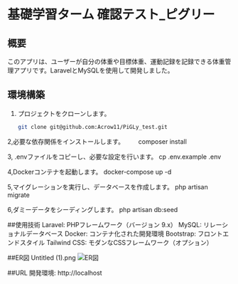 # 基礎学習ターム 確認テスト_ピグリー

## 概要
このアプリは、ユーザーが自分の体重や目標体重、運動記録を記録できる体重管理アプリです。LaravelとMySQLを使用して開発しました。

## 環境構築

1. プロジェクトをクローンします。
   ```bash
   git clone git@github.com:Acrow11/PiGLy_test.git
   

2,必要な依存関係をインストールします。
　　composer install

3, .envファイルをコピーし、必要な設定を行います。
    cp .env.example .env

4,Dockerコンテナを起動します。
docker-compose up -d

5,マイグレーションを実行し、データベースを作成します。
php artisan migrate

6,ダミーデータをシーディングします。
 php artisan db:seed

##使用技術
Laravel: PHPフレームワーク（バージョン 9.x）
MySQL: リレーショナルデータベース
Docker: コンテナ化された開発環境
Bootstrap: フロントエンドスタイル
Tailwind CSS: モダンなCSSフレームワーク（オプション）

##ER図
Untitled (1).png
![ER図](./ER-diagram.png)




##URL
開発環境: http://localhost

